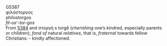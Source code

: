 <body>
  <p>G5387<br>  φιλόστοργος  <br> philostorgos  <br><i>fil-os‘-tor-gos </i><br>From <a href="g5384.htm">5384</a> and   στοργή   s torgē   (<i>cherishing</i> one’s kindred, especially parents or children); <i>fond</i> <i>of</i> natural <i>relatives</i>, that is, <i>fraternal</i> towards fellow Christians: - kindly affectioned.<br></p>
 </body>